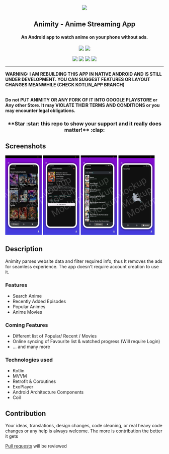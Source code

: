 
<p align="center"><a href="https://github.com/kl3jvi/animity"><img src="https://image.flaticon.com/icons/svg/541/541589.svg" width="150"></a></p> 
<h2 align="center"><b>Animity - Anime Streaming App </b></h2>
<h4 align="center">An Android app to watch anime on your phone without ads.</h4>
<p align="center"><a href="https://github.com/kl3jvi/animity/releases"><img src="https://image.flaticon.com/icons/svg/892/892634.svg" width="50"></a>
<a href="https://discord.gg/eNuX9U57SM"><img src="https://image.flaticon.com/icons/svg/2111/2111370.svg" width="50"></a></p> 

<p align="center">
<a href="hhttps://github.com/kl3jvi/animity/issues" alt="GitHub release"><img src="https://img.shields.io/github/issues/kl3jvi/animity" ></a>
<a href="https://github.com/kl3jvi/animity" alt="GitHub release"><img src="https://img.shields.io/github/stars/kl3jvi/animity" ></a>
<a href="/LICENSE" alt="License: GPLv3"><img src="https://img.shields.io/badge/License-MIT-orange.svg"></a>
<a href="https://github.com/kl3jvi/animity" alt="Build Status"><img src="https://img.shields.io/github/forks/kl3jvi/animity"></a>
</p>
<hr>
<b>WARNING: I AM REBUILDING THIS APP IN NATIVE ANDROID AND IS STILL UNDER DEVELOPMENT. YOU CAN SUGGEST FEATURES OR LAYOUT CHANGES MEANWHILE (CHECK KOTLIN_APP BRANCH)</b>

<b><br>Do not PUT ANIMITY OR ANY FORK OF IT INTO GOOGLE PLAYSTORE or Any other Store. It may VIOLATE THEIR TERMS AND CONDITIONS or you may encounter legal obligations.</b>

<h3 align="center">**Star :star:  this repo to show your support and it really does matter!** :clap:</h4>

## Screenshots

[<img src="assets/image1.jpg" width=23%>](assets/image1.jpg)
[<img src="assets/image2.jpg" width=23%>](assets/image2.jpg)
[<img src="assets/image3.jpg" width=23%>](assets/image3.jpg)
[<img src="assets/image4.jpg" width=23%>](assets/image4.jpg)

## Description

Animity parses website data and filter required info, thus It removes the ads for seamless experience. The app doesn't require account creation to use it.

### Features

* Search Anime
* Recently Added Episodes
* Popular Animes
* Anime Movies


### Coming Features

* Different list of Popular/ Recent / Movies
* Online syncing of Favourite list & watched progress (Will require Login)
* … and many more

### Technologies used
* Kotlin
* MVVM
* Retrofit & Coroutines
* ExoPlayer
* Android Architecture Components
* Coil

## Contribution
Your ideas, translations, design changes, code cleaning, or real heavy code changes or any help is always welcome. The more is contribution the better it gets

[Pull requests](https://github.com/kl3jvi/animity/pulls) will be reviewed


